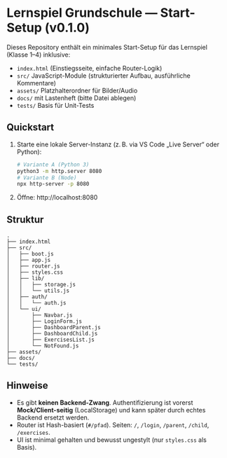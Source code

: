 # Lernspiel Grundschule — Start-Setup (v0.1.0)

Dieses Repository enthält ein minimales Start-Setup für das Lernspiel (Klasse 1–4) inklusive:
- `index.html` (Einstiegsseite, einfache Router-Logik)
- `src/` JavaScript-Module (strukturierter Aufbau, ausführliche Kommentare)
- `assets/` Platzhalterordner für Bilder/Audio
- `docs/` mit Lastenheft (bitte Datei ablegen)
- `tests/` Basis für Unit-Tests

## Quickstart

1. Starte eine lokale Server-Instanz (z. B. via VS Code „Live Server“ oder Python):
   ```bash
   # Variante A (Python 3)
   python3 -m http.server 8080
   # Variante B (Node)
   npx http-server -p 8080
   ```
2. Öffne: http://localhost:8080

## Struktur

```
.
├── index.html
├── src/
│   ├── boot.js
│   ├── app.js
│   ├── router.js
│   ├── styles.css
│   ├── lib/
│   │   ├── storage.js
│   │   └── utils.js
│   ├── auth/
│   │   └── auth.js
│   └── ui/
│       ├── Navbar.js
│       ├── LoginForm.js
│       ├── DashboardParent.js
│       ├── DashboardChild.js
│       ├── ExercisesList.js
│       └── NotFound.js
├── assets/
├── docs/
└── tests/
```

## Hinweise
- Es gibt **keinen Backend-Zwang**. Authentifizierung ist vorerst **Mock/Client-seitig** (LocalStorage) und kann später durch echtes Backend ersetzt werden.
- Router ist Hash-basiert (`#/pfad`). Seiten: `/`, `/login`, `/parent`, `/child`, `/exercises`.
- UI ist minimal gehalten und bewusst ungestylt (nur `styles.css` als Basis).
